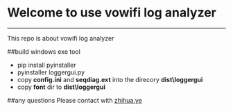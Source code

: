 # Welcome to use vowifi log analyzer
------
This repo is about vowifi log analyzer



##build windows exe tool
* pip install pyinstaller
* pyinstaller loggergui.py
* copy **config.ini** and  **seqdiag.ext** into the direcory **dist\loggergui**
* copy **font** dir to **dist\loggergui**

##any questions
Please contact with [zhihua.ye](zhihua.ye@spreadtrum.com)
